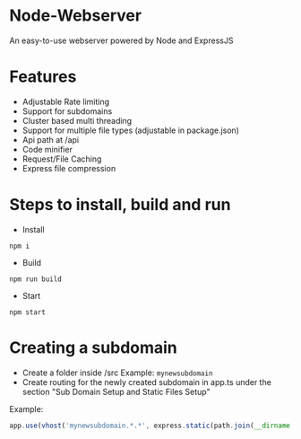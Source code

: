 # Node-Webserver
An easy-to-use webserver powered by Node and ExpressJS

# Features
- Adjustable Rate limiting
- Support for subdomains
- Cluster based multi threading
- Support for multiple file types (adjustable in package.json)
- Api path at /api
- Code minifier
- Request/File Caching
- Express file compression

# Steps to install, build and run
- Install
```
npm i
```
- Build
```
npm run build
```
- Start
```
npm start
```
# Creating a subdomain
- Create a folder inside /src
Example: ``mynewsubdomain``
- Create routing for the newly created subdomain in app.ts under the section "Sub Domain Setup and Static Files Setup"

Example:

```js
app.use(vhost('mynewsubdomain.*.*', express.static(path.join(__dirname, '/mynewsubdomain'))));
```
